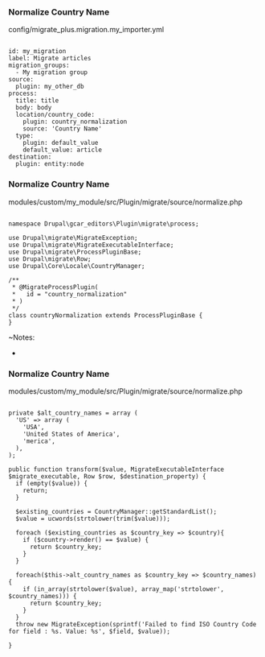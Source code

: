 ### Normalize Country Name

config/migrate_plus.migration.my_importer.yml

<pre><code data-trim data-noescape>
id: my_migration
label: Migrate articles
migration_groups:
  - My migration group
source:
  plugin: my_other_db
process:
  title: title
  body: body
  location/country_code:
    plugin: country_normalization
    source: 'Country Name'
  type:
    plugin: default_value
    default_value: article
destination:
  plugin: entity:node
</code></pre>


### Normalize Country Name

modules/custom/my_module/src/Plugin/migrate/source/normalize.php

<pre><code class="php" data-trim data-noescape>
namespace Drupal\gcar_editors\Plugin\migrate\process;

use Drupal\migrate\MigrateException;
use Drupal\migrate\MigrateExecutableInterface;
use Drupal\migrate\ProcessPluginBase;
use Drupal\migrate\Row;
use Drupal\Core\Locale\CountryManager;

/**
 * @MigrateProcessPlugin(
 *   id = "country_normalization"
 * )
 */
class countryNormalization extends ProcessPluginBase {
}
</code></pre>

~Notes:

*


### Normalize Country Name

modules/custom/my_module/src/Plugin/migrate/source/normalize.php

<pre><code class="php" data-trim data-noescape>
private $alt_country_names = array (
  'US' => array (
    'USA',
    'United States of America',
    'merica',
  ),
);

public function transform($value, MigrateExecutableInterface $migrate_executable, Row $row, $destination_property) {
  if (empty($value)) {
    return;
  }

  $existing_countries = CountryManager::getStandardList();
  $value = ucwords(strtolower(trim($value)));

  foreach ($existing_countries as $country_key => $country){
    if ($country->render() == $value) {
      return $country_key;
    }
  }

  foreach($this->alt_country_names as $country_key => $country_names) {
    if (in_array(strtolower($value), array_map('strtolower', $country_names))) {
      return $country_key;
    }
  }
  throw new MigrateException(sprintf('Failed to find ISO Country Code for field : %s. Value: %s', $field, $value));

}
</code></pre>
